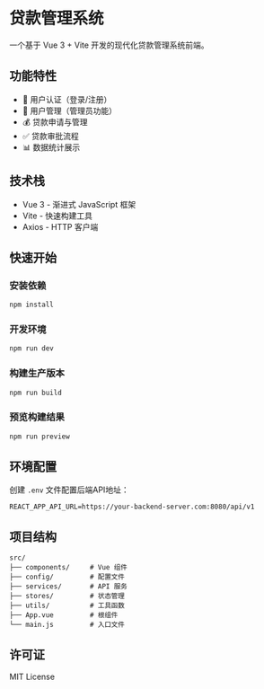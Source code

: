 # 贷款管理系统

一个基于 Vue 3 + Vite 开发的现代化贷款管理系统前端。

## 功能特性

- 🔐 用户认证（登录/注册）
- 👥 用户管理（管理员功能）
- 💰 贷款申请与管理
- ✅ 贷款审批流程
- 📊 数据统计展示

## 技术栈

- Vue 3 - 渐进式 JavaScript 框架
- Vite - 快速构建工具
- Axios - HTTP 客户端

## 快速开始

### 安装依赖
```bash
npm install
```

### 开发环境
```bash
npm run dev
```

### 构建生产版本
```bash
npm run build
```

### 预览构建结果
```bash
npm run preview
```

## 环境配置

创建 `.env` 文件配置后端API地址：

```env
REACT_APP_API_URL=https://your-backend-server.com:8080/api/v1
```

## 项目结构

```
src/
├── components/     # Vue 组件
├── config/         # 配置文件
├── services/       # API 服务
├── stores/         # 状态管理
├── utils/          # 工具函数
├── App.vue         # 根组件
└── main.js         # 入口文件
```

## 许可证

MIT License 
